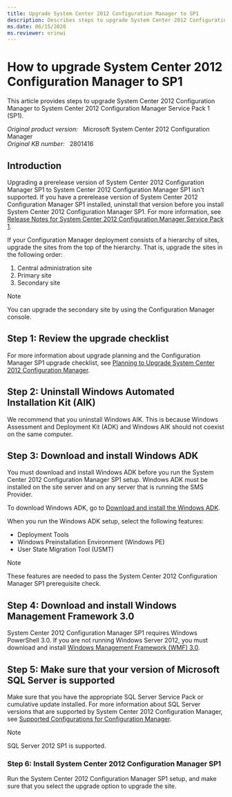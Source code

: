 ```yaml
---
title: Upgrade System Center 2012 Configuration Manager to SP1
description: Describes steps to upgrade System Center 2012 Configuration Manager to System Center 2012 Configuration Manager Service Pack 1.
ms.date: 06/15/2020
ms.reviewer: erinwi
---
```

# How to upgrade System Center 2012 Configuration Manager to SP1

This article provides steps to upgrade System Center 2012 Configuration Manager to System Center 2012 Configuration Manager Service Pack 1 (SP1).

_Original product version:_ &nbsp; Microsoft System Center 2012 Configuration Manager  
_Original KB number:_ &nbsp; 2801416

## Introduction

Upgrading a prerelease version of System Center 2012 Configuration Manager SP1 to System Center 2012 Configuration Manager SP1 isn't supported. If you have a prerelease version of System Center 2012 Configuration Manager SP1 installed, uninstall that version before you install System Center 2012 Configuration Manager SP1. For more information, see [Release Notes for System Center 2012 Configuration Manager Service Pack 1](/previous-versions/system-center/system-center-2012-R2/jj739872(v=technet.10)?redirectedfrom=MSDN).

If your Configuration Manager deployment consists of a hierarchy of sites, upgrade the sites from the top of the hierarchy. That is, upgrade the sites in the following order:

1. Central administration site
2. Primary site
3. Secondary site

> [!NOTE]
> You can upgrade the secondary site by using the Configuration Manager console.

## Step 1: Review the upgrade checklist

For more information about upgrade planning and the Configuration Manager SP1 upgrade checklist, see [Planning to Upgrade System Center 2012 Configuration Manager](/previous-versions/system-center/system-center-2012-R2/jj822981(v=technet.10)?redirectedfrom=MSDN).

## Step 2: Uninstall Windows Automated Installation Kit (AIK)

We recommend that you uninstall Windows AIK. This is because Windows Assessment and Deployment Kit (ADK) and Windows AIK should not coexist on the same computer.

## Step 3: Download and install Windows ADK

You must download and install Windows ADK before you run the System Center 2012 Configuration Manager SP1 setup. Windows ADK must be installed on the site server and on any server that is running the SMS Provider.

To download Windows ADK, go to [Download and install the Windows ADK](/windows-hardware/get-started/adk-install).

When you run the Windows ADK setup, select the following features:

- Deployment Tools
- Windows Preinstallation Environment (Windows PE)
- User State Migration Tool (USMT)

> [!NOTE]
> These features are needed to pass the System Center 2012 Configuration Manager SP1 prerequisite check.

## Step 4: Download and install Windows Management Framework 3.0

System Center 2012 Configuration Manager SP1 requires Windows PowerShell 3.0. If you are not running Windows Server 2012, you must download and install [Windows Management Framework (WMF) 3.0](https://www.microsoft.com/download/details.aspx?id=34595).

## Step 5: Make sure that your version of Microsoft SQL Server is supported

Make sure that you have the appropriate SQL Server Service Pack or cumulative update installed. For more information about SQL Server versions that are supported by System Center 2012 Configuration Manager, see [Supported Configurations for Configuration Manager](/previous-versions/system-center/system-center-2012-R2/gg682077(v=technet.10)?redirectedfrom=MSDN#bkmk_supconfigsqldbconfig).

> [!NOTE]
> SQL Server 2012 SP1 is supported.

### Step 6: Install System Center 2012 Configuration Manager SP1

Run the System Center 2012 Configuration Manager SP1 setup, and make sure that you select the upgrade option to upgrade the site.
